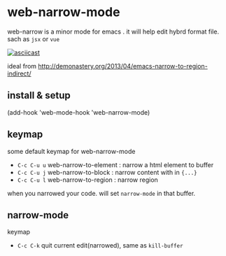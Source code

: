 # web-narrow-mode

web-narrow is a minor mode for emacs . it will help edit hybrd format file. sach as `jsx` or `vue`

[![asciicast](https://asciinema.org/a/96m0wv5iplqp3u1kft0ge73rp.png)](https://asciinema.org/a/96m0wv5iplqp3u1kft0ge73rp)


ideal from http://demonastery.org/2013/04/emacs-narrow-to-region-indirect/

## install & setup

(add-hook 'web-mode-hook 'web-narrow-mode)

## keymap

some default keymap for web-narrow-mode

* `C-c C-u u` web-narrow-to-element : narrow a html element to buffer
* `C-c C-u j` web-narrow-to-block : narrow content with in `{...}`
* `C-c C-u l` web-narrow-to-region : narrow region

when you narrowed your code. will set `narrow-mode` in that buffer.

## narrow-mode

keymap

* `C-c C-k` quit current edit(narrowed), same as `kill-buffer`
